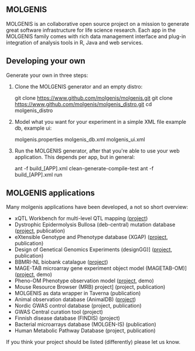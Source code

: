 MOLGENIS
--------
MOLGENIS is an collaborative open source project on a mission to generate great 
software infrastructure for life science research. Each app in the MOLGENIS 
family comes with rich data management interface and plug-in integration of 
analysis tools in R, Java and web services.

Developing your own
-------------------
Generate your own in three steps:

1) Clone the MOLGENIS generator and an empty distro:

     git clone https://www.github.com/molgenis/molgenis.git
     git clone https://www.github.com/molgenis/molgenis_distro.git
     cd molgenis_distro

2) Model what you want for your experiment in a simple XML file example db, example ui:

     <editor> molgenis.properties
     <editor> molgenis_db.xml
     <editor> molgenis_ui.xml

3) Run the MOLGENIS generator, after that you're able to use your web 
application. This depends per app, but in general:

     ant -f build_[APP].xml clean-generate-compile-test
     ant -f build_[APP].xml run

MOLGENIS applications
---------------------
Many molgenis applications have been developed, a not so short overview:

 - xQTL Workbench for multi-level QTL mapping ([project](http://www.xqtl.nl/ "www.xqtl.nl"))
 - Dystrophic Epidermolysis Bullosa (deb-central) mutation database ([project](http://www.deb-central.org/ "www.deb-central.org/"), publication)
 - eXtensible Genotype and Phenotype database (XGAP) ([project](http://www.xqap.nl/ "www.xqap.nl"), publication)
 - Design of Genetical Genomics Experiments (designGG)] ([project](http://gbic.biol.rug.nl/designGG "DesignGG"), publication)
 - BBMRI-NL biobank catalague ([project](http://www.phenoflow.org/wiki/BiobankCatalog "BBMRI")) 
 - MAGE-TAB microarray gene experiment object model (MAGETAB-OM)] ([project](http://www.phenoflow.org/wiki/PhenoFlow "MAGETAB"),  demo)
 - Pheno-OM Phenotype observation model ([project](http://www.phenoflow.org/wiki/PhenoFlow "Pheno-OM"), demo)
 - Mouse Resource Browser (MRB) project] (project, publication)
 - MOLGENIS as data wrapper in Taverna (publication)
 - Animal observation database (AnimalDB) ([project](http://www.animaldb.org/ "www.animaldb.org"))
 - Nordic GWAS control database (project,  publication)
 - GWAS Central curation tool (project)
 - Finnish disease database (FINDIS) (project)
 - Bacterial microarrays database (MOLGEN-IS) (publication)
 - Human Metabolic Pathway Database (project, publication)

If you think your project should be listed (differently) please let us know.
